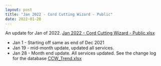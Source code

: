 ```yaml
---
layout: post
title: "Jan 2022 - Cord Cutting Wizard - Public"
date: 2022-01-28
---
```

<p>An update for Jan of 2022. <a href="/Jan 2022 - Cord Cutting Wizard - Public.xlsx">Jan 2022 - Cord Cutting Wizard - Public.xlsx</a>
  <p>
    <ul>
      <li>Jan 1 - Starting off same as end of Dec 2021
      <li>Jan 19 - mid-month update, updated all services. 
      <li>Jan 28 - Month end update. All services updated. See the change log for the database <a href="/CCW_Trend.xlsx">CCW_Trend.xlsx</a>
